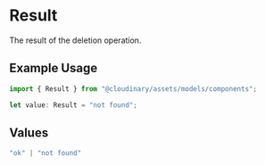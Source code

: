 # Result

The result of the deletion operation.

## Example Usage

```typescript
import { Result } from "@cloudinary/assets/models/components";

let value: Result = "not found";
```

## Values

```typescript
"ok" | "not found"
```